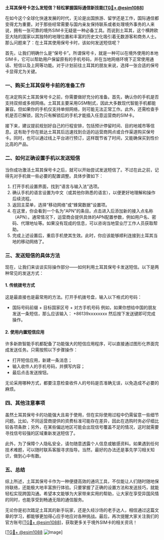 **土耳其保号卡怎么发短信？轻松掌握国际通信新技能[[TG💪+ @esim1088](https://t.me/s/esim1088)]**

在如今这个全球化快速发展的时代，无论是出国旅游、留学还是工作，国际通信都变得尤为重要。对于那些经常需要与国内亲友保持联系或者处理境外事务的人来说，拥有一张可靠的境外SIM卡无疑是一种必备工具。而说到土耳其，这个横跨欧亚大陆的国家以其独特的地理位置和丰富的历史文化吸引着无数游客和商务人士。那么问题来了：在土耳其使用保号卡时，该如何发送短信呢？

首先，让我们明确什么是“保号卡”。所谓保号卡，就是一种可以在境外使用的本地SIM卡，它可以帮助用户保留原有的手机号码，并在当地网络环境下正常使用通话、短信以及上网等功能。对于计划前往土耳其的朋友来说，选择一张合适的保号卡显得尤为关键。

### **一、购买土耳其保号卡前的准备工作**

在决定购买土耳其保号卡之前，你需要做好充分的准备。首先，确认你的手机是否支持双频或多频网络。土耳其主要采用GSM制式，因此大多数现代智能手机都能兼容。但如果你的手机仅支持单频网络，则可能无法正常工作。此外，还需检查手机是否已解锁，因为只有解锁后的手机才能插入任意运营商的SIM卡。

接下来，建议提前规划好自己的行程安排，包括预计停留时间、目的地城市等信息。这有助于你在抵达土耳其后迅速找到合适的运营商网点或合作渠道购买保号卡。同时，也可以通过线上平台进行预订，这样既节省了时间，又能确保买到性价比高的产品。

### **二、如何正确设置手机以发送短信**

当你成功激活土耳其保号卡之后，就可以开始尝试发送短信了。不过在此之前，记得先对手机做一些必要的配置调整。具体步骤如下：

1. 打开手机设置界面，找到“语言与输入法”选项。
2. 确认手机的语言设置为中文（或其他你熟悉的语言），以便更好地理解和操作后续流程。
3. 返回主菜单，选择“移动网络”或“蜂窝数据”设置项。
4. 在这里，你会看到一个名为“APN”的条目。点击进入后添加新的接入点名称（APN）。通常情况下，运营商会提供具体的APN配置参数，例如用户名、密码、代理地址等。如果没有现成的信息，可以咨询当地营业厅工作人员获取帮助。
5. 完成上述设置后，重启手机使其生效。此时，你应该能够顺利连接到土耳其当地的移动网络了。

### **三、发送短信的具体方法**

现在，让我们来谈谈实际操作部分——如何利用土耳其保号卡发送短信。以下是两种常见的发送方式：

#### **1. 传统拨号方式**
这是最直接也是最常用的方法。打开手机拨号盘，输入以下格式的号码：
- 国际号码前缀 + 目标国家区号 + 对方手机号码
例如，如果你想给中国的朋友发送一条短信，那么应该输入：
+86139xxxxxxxx
然后按下发送键即可完成操作。

#### **2. 使用内置短信应用**
许多新款智能手机都配备了功能强大的短信应用程序，可以直接通过图形化界面完成发送任务。只需按照以下步骤操作：
- 打开短信应用，新建一条消息；
- 输入收件人的手机号码，并撰写内容；
- 最后点击发送按钮。

无论采用哪种方式，都要注意检查收件人的号码是否准确无误，以免造成不必要的麻烦。

### **四、其他注意事项**

虽然土耳其保号卡的功能强大且易于使用，但在实际使用过程中仍需留意一些细节问题。比如，不同运营商提供的资费标准可能存在差异，因此在选购时务必仔细比较各项条款；另外，在某些偏远地区可能会出现信号覆盖不足的情况，这时就需要寻找信号较强的区域重新发送短信了。

此外，为了保障个人隐私安全，请勿随意透露个人信息或敏感资料。如果遇到任何技术难题，可以随时联系客服寻求指导。当然，最好的办法还是事先学习相关知识，做到心中有数。

### **五、总结**

综上所述，土耳其保号卡作为一种便捷高效的通讯工具，不仅能让人们随时随地保持联络，还能极大地丰富旅行体验。只要掌握了正确的设置方法和发送技巧，就能轻松实现跨国沟通。希望本文能够为大家带来实用的帮助，让大家在享受异国风情的同时，也能享受到畅通无阻的通信服务。

无论你是初次踏足土耳其的新手玩家，还是久经沙场的老手达人，相信通过这篇文章的学习，都能够更加得心应手地应对各种挑战。最后，再次提醒大家关注我们的官方账号[[TG💪+ @esim1088](https://t.me/s/esim1088)]，获取更多关于境外SIM卡的相关资讯！

[[TG💪+ @esim1088](https://t.me/s/esim1088) ![Image](https://i.postimg.cc/4NQfJmqS/Snipaste-2025-05-13-00-14-12.png)]
